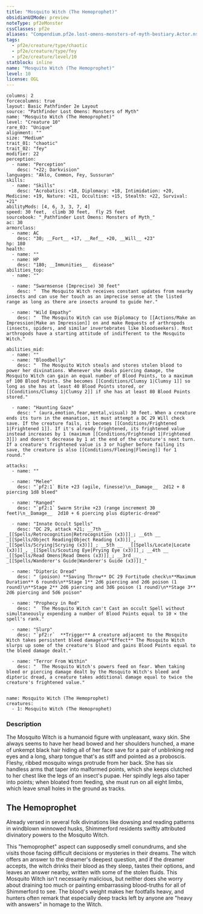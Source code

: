 ```yaml
---
title: "Mosquito Witch (The Hemoprophet)"
obsidianUIMode: preview
noteType: pf2eMonster
cssClasses: pf2e
aliases: "Compendium.pf2e.lost-omens-monsters-of-myth-bestiary.Actor.ns6fmJ8469hzBOtM" 
tags:
  - pf2e/creature/type/chaotic
  - pf2e/creature/type/fey
  - pf2e/creature/level/10
statblock: inline
name: "Mosquito Witch (The Hemoprophet)"
level: 10
license: OGL
---
```


```statblock
columns: 2
forcecolumns: true
layout: Basic Pathfinder 2e Layout
source: "Pathfinder Lost Omens: Monsters of Myth"
name: "Mosquito Witch (The Hemoprophet)"
level: "Creature 10"
rare_03: "Unique"
alignment: ""
size: "Medium"
trait_01: "chaotic"
trait_02: "fey"
modifier: 22
perception:
  - name: "Perception"
    desc: "+22; Darkvision"
languages: "Aklo, Common, Fey, Sussuran"
skills:
  - name: "Skills"
    desc: "Acrobatics: +18, Diplomacy: +18, Intimidation: +20, Medicine: +19, Nature: +21, Occultism: +15, Stealth: +22, Survival: +21"
abilityMods: [4, 6, 3, 3, 7, 4]
speed: 30 feet,  climb 30 feet,  fly 25 feet
sourcebook: "_Pathfinder Lost Omens: Monsters of Myth_"
ac: 30
armorclass:
  - name: AC
    desc: "30; __Fort__ +17, __Ref__ +20, __Will__ +23"
hp: 180
health:
  - name: ""
  - name: HP
    desc: "180; __Immunities__  disease"
abilities_top:
  - name: ""

  - name: "Swarmsense (Imprecise) 30 feet"
    desc: "  The Mosquito Witch receives constant updates from nearby insects and can use her touch as an imprecise sense at the listed range as long as there are insects around to guide her."

  - name: "Wild Empathy"
    desc: "  The Mosquito Witch can use Diplomacy to [[Actions/Make an Impression|Make an Impression]] on and make Requests of arthropods (insects, spiders, and similar invertebrates like bloodseekers). Most arthropods have a starting attitude of indifferent to the Mosquito Witch."

abilities_mid:
  - name: ""
  - name: "Bloodbelly"
    desc: "  The Mosquito Witch steals and stores stolen blood to power her divinations. Whenever she deals piercing damage, the Mosquito Witch can gain an equal number of Blood Points, to a maximum of 100 Blood Points. She becomes [[Conditions/Clumsy 1|Clumsy 1]] so long as she has at least 40 Blood Points stored, or [[Conditions/Clumsy 1|Clumsy 2]] if she has at least 80 Blood Points stored."

  - name: "Haunting Gaze"
    desc: " (aura,emotion,fear,mental,visual) 30 feet. When a creature ends its turn in the emanation, it must attempt a DC 29 Will check save. If the creature fails, it becomes [[Conditions/Frightened 1|Frightened 1]]. If it's already frightened, its frightened value instead increases by 1 (maximum [[Conditions/Frightened 1|Frightened 3]]) and doesn't decrease by 1 at the end of the creature's next turn. If a creature's frightened value is 3 or higher before failing its save, the creature is also [[Conditions/Fleeing|Fleeing]] for 1 round."

attacks:
  - name: ""

  - name: "Melee"
    desc: "`pf2:1` Bite +23 (agile, finesse)\n__Damage__  2d12 + 8 piercing 1d8 bleed"

  - name: "Ranged"
    desc: "`pf2:1` Swarm Strike +23 (range increment 30 feet)\n__Damage__  2d10 + 6 piercing plus dipteric-dread"

  - name: "Innate Occult Spells"
    desc: "DC 29, attack +21; __7th __  _[[Spells/Retrocognition|Retrocognition (x3)]]_; __6th __  _[[Spells/Object Reading|Object Reading (x3)]]_, _[[Spells/Scrying|Scrying (x3)]]_; __5th __  _[[Spells/Locate|Locate (x3)]]_, _[[Spells/Scouting Eye|Prying Eye (x3)]]_; __4th __  _[[Spells/Read Omens|Read Omens (x3)]]_; __3rd __  _[[Spells/Wanderer's Guide|Wanderer's Guide (x3)]]_"

  - name: "Dipteric Dread"
    desc: " (poison) **Saving Throw** DC 29 Fortitude check\n**Maximum Duration** 6 rounds\n**Stage 1** 2d6 piercing and 2d6 poison (1 round)\n**Stage 2** 2d6 piercing and 3d6 poison (1 round)\n**Stage 3** 2d6 piercing and 5d6 poison"

  - name: "Prophecy in Red"
    desc: "  The Mosquito Witch can't Cast an occult Spell without simultaneously expending a number of Blood Points equal to 10 × the spell's rank."

  - name: "Slurp"
    desc: "`pf2:r`  **Trigger** A creature adjacent to the Mosquito Witch takes persistent bleed damage\n**Effect** The Mosquito Witch slurps up some of the creature's blood and gains Blood Points equal to the bleed damage dealt."

  - name: "Terror From Within"
    desc: "  The Mosquito Witch's powers feed on fear. When taking bleed or piercing damage dealt by the Mosquito Witch's bleed and dipteric dread, a creature takes additional damage equal to twice the creature's frightened value."
 
```

```encounter-table
name: Mosquito Witch (The Hemoprophet)
creatures:
  - 1: Mosquito Witch (The Hemoprophet)
```


### Description
The Mosquito Witch is a humanoid figure with unpleasant, waxy skin. She always seems to have her head bowed and her shoulders hunched, a mane of unkempt black hair hiding all of her face save for a pair of unblinking red eyes and a long, sharp tongue that's as stiff and pointed as a proboscis. Fleshy, ribbed mosquito wings protrude from her back. She has six handless arms that taper into malformed points, which she keeps clutched to her chest like the legs of an insect's pupae. Her spindly legs also taper into points; when bloated from feeding, she must run on all eight limbs, which leave small holes in the ground as tracks.

## The Hemoprophet

Already versed in several folk divinations like dowsing and reading patterns in windblown winnowed husks, Shimmerford residents swiftly attributed divinatory powers to the Mosquito Witch.

This "hemoprophet" aspect can supposedly smell conundrums, and she visits those facing difficult decisions or mysteries in their dreams. The witch offers an answer to the dreamer's deepest question, and if the dreamer accepts, the witch drinks their blood as they sleep, tastes their options, and leaves an answer nearby, written with some of the stolen fluids. This Mosquito Witch isn't necessarily malicious, but neither does she worry about draining too much or painting embarrassing blood-truths for all of Shimmerford to see. The blood's weight makes her footfalls heavy, and hunters often remark that especially deep tracks left by anyone are "heavy with answers" in homage to the Witch.
